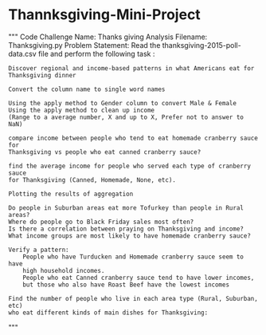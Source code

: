 # Thannksgiving-Mini-Project

"""
Code Challenge
  Name: 
    Thanks giving Analysis
  Filename: 
    Thanksgiving.py
  Problem Statement:
    Read the thanksgiving-2015-poll-data.csv file and 
    perform the following task :

    Discover regional and income-based patterns in what Americans eat for 
    Thanksgiving dinner

    Convert the column name to single word names
    
    Using the apply method to Gender column to convert Male & Female
    Using the apply method to clean up income
    (Range to a average number, X and up to X, Prefer not to answer to NaN)
    
    compare income between people who tend to eat homemade cranberry sauce for
    Thanksgiving vs people who eat canned cranberry sauce?
    
    find the average income for people who served each type of cranberry sauce
    for Thanksgiving (Canned, Homemade, None, etc).
    
    Plotting the results of aggregation
    
    Do people in Suburban areas eat more Tofurkey than people in Rural areas?
    Where do people go to Black Friday sales most often?
    Is there a correlation between praying on Thanksgiving and income?
    What income groups are most likely to have homemade cranberry sauce?

    Verify a pattern:
        People who have Turducken and Homemade cranberry sauce seem to have 
        high household incomes.
        People who eat Canned cranberry sauce tend to have lower incomes, 
        but those who also have Roast Beef have the lowest incomes
        
    Find the number of people who live in each area type (Rural, Suburban, etc)
    who eat different kinds of main dishes for Thanksgiving:
        
"""
